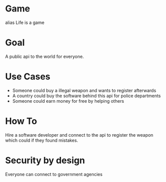 # Game
alias Life is a game

# Goal
A public api to the world for everyone.

# Use Cases
- Someone could buy a illegal weapon and wants to register afterwards
- A country could buy the software behind this api for police departments
- Someone could earn money for free by helping others

# How To
Hire a software developer and connect to the api to register the weapon which could if they found mistakes.

# Security by design
Everyone can connect to government agencies
